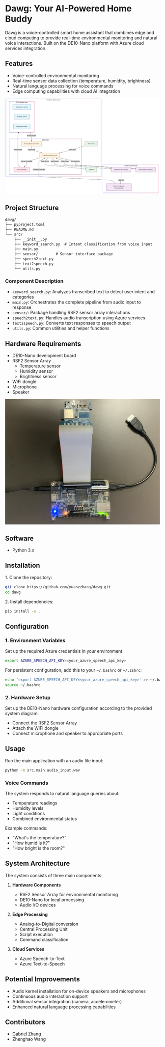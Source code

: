 # Dawg: Your AI-Powered Home Buddy

Dawg is a voice-controlled smart home assistant that combines edge and cloud computing to provide real-time environmental monitoring and natural voice interactions. Built on the DE10-Nano platform with Azure cloud services integration.

## Features

- Voice-controlled environmental monitoring
- Real-time sensor data collection (temperature, humidity, brightness)
- Natural language processing for voice commands
- Edge computing capabilities with cloud AI integration

![System Diagram](./imgs/Diagram.png)

## Project Structure

```
dawg/
├── pyproject.toml
├── README.md   
└── src/
    ├── __init__.py
    ├── keyword_search.py  # Intent classification from voice input
    ├── main.py
    ├── sensor/        # Sensor interface package
    ├── speech2text.py
    ├── text2speech.py
    └── utils.py
```

### Component Description

- `keyword_search.py`: Analyzes transcribed text to detect user intent and categories
- `main.py`: Orchestrates the complete pipeline from audio input to response
- `sensor/`: Package handling RSF2 sensor array interactions
- `speech2text.py`: Handles audio transcription using Azure services
- `text2speech.py`: Converts text responses to speech output
- `utils.py`: Common utilities and helper functions

## Hardware Requirements

- DE10-Nano development board
- RSF2 Sensor Array
  - Temperature sensor
  - Humidity sensor
  - Brightness sensor
- WiFi dongle
- Microphone
- Speaker

![Hardwares](./imgs/Hardwares.jpeg)

## Software

- Python 3.x

## Installation

1\. Clone the repository:
```bash
git clone https://github.com/yuanzzhang/dawg.git
cd dawg
```

2\. Install dependencies:
```bash
pip install -e .
```

## Configuration

### 1. Environment Variables

Set up the required Azure credentials in your environment:

```bash
export AZURE_SPEECH_API_KEY=<your_azure_speech_api_key>
```

For persistent configuration, add this to your `~/.bashrc` or `~/.zshrc`:

```bash
echo 'export AZURE_SPEECH_API_KEY=<your_azure_speech_api_key>' >> ~/.bashrc
source ~/.bashrc
```

### 2. Hardware Setup

Set up the DE10-Nano hardware configuration according to the provided system diagram:
- Connect the RSF2 Sensor Array
- Attach the WiFi dongle
- Connect microphone and speaker to appropriate ports


## Usage

Run the main application with an audio file input:

```bash
python -m src.main audio_input.wav
```

### Voice Commands

The system responds to natural language queries about:
- Temperature readings
- Humidity levels
- Light conditions
- Combined environmental status

Example commands:
- "What's the temperature?"
- "How humid is it?"
- "How bright is the room?"

## System Architecture

The system consists of three main components:

1. **Hardware Components**
   - RSF2 Sensor Array for environmental monitoring
   - DE10-Nano for local processing
   - Audio I/O devices

2. **Edge Processing**
   - Analog-to-Digital conversion
   - Central Processing Unit
   - Script execution
   - Command classification

3. **Cloud Services**
   - Azure Speech-to-Text
   - Azure Text-to-Speech

## Potential Improvements

- Audio kernel installation for on-device speakers and microphones
- Continuous audio interaction support
- Additional sensor integration (camera, accelerometer)
- Enhanced natural language processing capabilities

## Contributors

- [Gabriel Zhang](https://github.com/yuanzzhang)
- Zhenghao Wang

